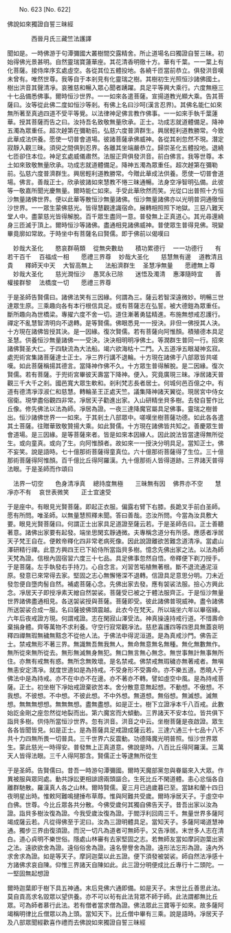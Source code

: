 ﻿　　No. 623 [No. 622]

佛說如來獨證自誓三昧經

　　　　西晉月氏三藏竺法護譯


聞如是。一時佛游于句潭彌國大叢樹間交露精舍。所止道場名曰獨證自誓三昧。初始得佛光景甚明。自然靈瑞寶蓮華座。其花清香明徹十方。華有千葉。一一葉上有化菩薩。接侍庠序玄處虛空。各從其位五體投地。各繞千匝當前恭立。俱發洪音嘆未曾有。唯然世尊。我等自于本剎見有化靈瑞之樹。其樹初生光照恒沙諸佛國土。樹出洪音其聲清凈。哀雅慈和暢入眾心聞者踴躍。具足平等興大乘行。六度無極三十七品備悉佛事。爾時恒沙世界。一一如來各遣菩薩。宣揚道教光顯大乘。告其菩薩曰。汝等從此佛二度如恒沙等剎。有佛上名曰沙呵(漢言忍界)。其佛名能仁如來無所著至真過四道不受平等覺。以法律神足佛言教作佛事。一一如來手執千葉蓮華。授其菩薩而告之曰。汝持吾名致敬無量欣承。正士。功成志就道體備足。降神五濁為眾重任。超次趠第在彌勒前。弘慈六度普濟群生。興居輕利道教勝常。今致此華成法供養。愿使一切普會道場。彼諸菩薩承佛威神。各從其剎忽然不現。潛定寂靜入觀三昧。須臾之間俱到忍界。各離其坐端嚴恭立。歸崇圣化五體投地。退繞七匝卻住本位。神足玄處威儀肅然。法服正齊俱發洪音。前白佛言。我等世尊。本土如來致敬無量欣承。功成志就道體備足。降神五濁為眾重任。超次趠第在彌勒前。弘慈六度普濟群生。興居輕利道教勝常。今贈此華成法供養。愿使一切普會道場。佛言。善哉正士。欣承彼諸如來慧教不惓三昧通暢。法身空凈智明弘備。此彼等一敬嘉所聞光慶無量。爾時能仁如來。手受此華欣然而笑。光從口出普照十方恒沙無量諸佛世界。便以此華等散恒沙無量諸佛。恒沙無量諸佛亦以光明普洞通徹恒沙世界。一一眾生蒙佛慈光。皆得慧觀達識宿命。展轉相照照下地獄。三惡八難天堂人中。盡蒙慈光皆得解脫。百千眾生盡同一意。普發無上正真道心。其光尋還繞身三匝滅于頂上。爾時恒沙等諸佛。盡通相見諸佛威神。普使眾生普得見佛。現變畢竟廓如常故。于時坐中有菩薩名曰賢儒。即于佛前以偈嘆曰

　妙哉大圣化　　愍哀群萌類
　從無央數劫　　積功累德行
　一一功德行　　有若干百千
　百福成一相　　愿禮三界尊
　妙哉大圣化　　慈慧無有邊
　道教清且貴　　釋師天中天
　大智高無上　　法船濟群生
　圣慧凈無量　　愿禮無上尊
　妙哉大圣化　　慈光潤恒沙
　愚冥永已除　　迷悟及濁清
　惠澤隨時宜　　善權接群黎
　法橋度一切　　愿禮三界尊　

于是圣師告賢儒曰。諸佛法笑有三因緣。何謂為三。薩云若智深遠微妙。明暢三世達眾生原。三乘趣向各有本行根信具足。或有菩薩志在弘誓。被大德鎧為眾重任。斷所趣向為世橋梁。專擢六度不舍一切。道住漸著勇猛精進。布施無想戒忍護行。禪定不亂慧智清明向不退轉。是等賢儒。佛眼悉見一一授決。非但一佛授其人決。十方現在諸佛皆授其決。是一因緣。復次賢儒。若有菩薩向阿惟顏。積殖德本具足圣慧。供養恒沙無量諸佛一一受決。決決相明明凈佛土。等潤群生普同一行。招來諸佛賢圣大仁。于四駃流為大法船。竭六欲海枯十二門。入五道凈五眼凝神玄寂。處兜術宮集諸菩薩達士正士。凈三界行講不退輪。十方現在諸佛于八部眾皆共嗟嘆。如此菩薩稱揚其德言。當降神作佛不久。十方眾生普得解脫。是二因緣。復次賢儒。若有菩薩。于兜術宮畢彼天壽當下降神。便入。究竟廣現三昧。凈居諸天普觀三千大千之剎。國邑寬大眾生軟和。剎利梵志長者居士。何城何邑百億之中。有道有德清凈淳淑仁和慈慧。轉輪圣王正處天竺。議集降神諸天翼從。現居宮中侍女宿衛。現學盡俗觀四非常。凈居天子勸進出家。入山研精坐貝多樹。去發自誓作比丘像。修先佛法以法為師。凈居為證。一夜三達降魔官屬具足佛事。靈瑞之樹普出。恒沙諸佛世界一一如來。于其剎土八部眾中。嗟嘆坐樹菩薩功德。如此各各遣其土菩薩。往贈華致敬贊揚大乘。如此賢儒。十方現在諸佛皆共知之。善慶眾生普會道場。是三因緣。是等菩薩來者。皆是如來本因緣人。因此說法皆當逮得無所從生。或向童真。或向了生。向阿惟顏者。故如來一一授決分明具足。當知正士。佛不妄笑。說是語時。七十億那術菩薩得童真位。六十億那術菩薩得了生位。三十億那術菩薩得阿惟顏。百千億比丘得阿羅漢。九十億那術人皆得道跡。三界諸天普得法眼。于是圣師而作頌曰

　法界一切空　　色身清凈真
　總持度無極　　三昧無有因
　佛界亦不空　　慧凈亦不有
　哀世表微笑　　正士宜速受　

于是座中。有眼見光賢菩薩。即起正衣服。偏露右臂下右膝。長跪叉手前白圣師。愿有所問。唯圣師。以無量慧照釋未聞。答曰善哉。恣汝所問。今當為汝具敷大要。眼見光賢菩薩曰。何謂正士出家具足道證至薩云若。于是圣師告曰。正士善聽著意。諸佛出家要有起發。端坐思閑玄靜通微。夫專稱念道分有所感。應感者凈居天子梵王自在。便敕帝釋化四非常老病死像。因此說證離欲苦難念道清凈。當處山澤研精行禪。此意方興四王已下給侍所當詣貝多樹。憶念先佛出家之法。以法為師天梵為證。信根內固宿習六度三十七品。具足佛事忽然自悟。帝釋便下剃刀授手。于是菩薩。左手執發右手持刀。心自念言。刈習苦垢植無著根。斷不退流通泥洹原。發意已來常得去家。堅固之志心無懈惓深不退轉。信證具足意思分明。刀未近發忽便自墮肉髻自然。補處菩薩心念。先佛出家去發。應有袈裟法服。撿心方興此念。凈居天子即授凈素天繒自然袈裟。菩薩受已被之于體法服齊正。于是恒沙無量世界諸佛盡通相見。各送袈裟授與菩薩。菩薩即受。彼此諸佛普現威神。盡令諸佛所送袈裟合成一服。名曰薩披佛頭震越。此衣今在梵天。所以端坐六年以畢宿緣。六年后夜戒證方現。何謂戒證。志在閑寂山澤受法。神真操遠持戒行道。不惜壽命棄捐身體。齊等萬物不求利養。守空行寂常觀凈法。慈悲喜護四等四恩具無蓋哀明釋四禪無瑕無穢無黠念不從他人法。于佛法中得泥洹道。是為真戒沙門。佛告正士。禁戒無形不著三界。無識無吾無我無人。無命無意無名無種。無化無數無作。無所從來無所從去。無形無滅無身無犯。無口無言無心無念。無世事無計無事無所住。亦無有戒無有惑。無所念無敗壞。是名禁戒。佛禁戒無瑕穢亦無著戒者。無嗔無恚安定清凈。就度世道如是為持戒。不受身形不受壽命。亦不樂五道。悉曉人于佛法中是為持戒。亦不在中亦不在邊。亦不著亦不轉。譬如虛空中風。是為持戒菩薩。正士。初坐樹下凈始戒證棄欲苦本。舍分散意意無起想。不動想。不傲想。不我想。不彼想。不中想。不彼此想。不中外想。無道想。無俗想。無滅想。滅無想。無無無想想。無無無想。盡無盡想。如是正士。樹下立證凈本千八百戒。此數始訖金剛之座忽然從地裂而出。第六魔宮而大傾動。三界諸天不安本位。皆共俱下詣貝多樹。供侍所當恒沙世界。忽有洪音。洪音之中云。坐樹菩薩是夜啟證。眾生各各皆聞皆見。如是正士。是為菩薩具足戒證成薩云若。三達六通三十七品十八不共十力四無所畏一切普具。三千世界六反震動。功德降魔光明普照。恒沙世界眾生。蒙此慈光一時得安。普發無上正真道意。佛說是時。八百比丘得阿羅漢。三萬天人皆得法眼。三千人得阿那含。賢儒正士等逮無所從生

于是圣師。告賢儒曰。昔吾一時游句潭彌國。爾時天魔部黨忽與眷屬來入大眾。作異被服與眾同處。動共諍訟更相誹謗兩頭謳合。生死比丘不閑道體。恚心忿惱各自離群馳散。羅漢真人各之山林。爾時賢儒。夏三月已過歲暮已至。當缽和蘭十四日夜明星出時。惟敕阿難鳴揵捶布草蓐。惟與阿難共受歲。爾時凈居天子。于虛空中白佛。世尊。今比丘眾各共分散。今佛受歲何其獨自佛告天子。昔吾出家以汝為證。詣貝多樹汝復為證。今我受歲汝復為證。于閻浮利回周三千。無量世界多薩阿竭成薩云若。凡從得佛至于泥曰。汝為三證明體具足。當知天子。多薩阿竭道慧神通。獨步三界由復須證。而況一切凡為道者可無師乎。又告凈居。末世多人志在清白。道心貞明不樂世俗。隱處山林審有去家堅固之志。若無師友當如摩訶迦葉出家之法。遠欲欲舍為證。遠俗俗舍為證。遠名譽譽舍為證。遠形法忘形為證。遠內外求舍求為證。如是等天子。摩訶迦葉以此五證。便下須發被袈裟。師自然法凈感十方諸佛求哀自陳。仰惟三界諸天自陳如此。此三證分明便成比丘專行十二頭陀。一一堅固無起想證

爾時迦葉即于樹下具五神通。末后見佛六通即備。如是天子。末世比丘善思此法。莫自貢高求名毀眾以望供養。亦不可以茍有此法背眾不師于師。此法謂都無比丘眾。可為師者慕行此法。若有僧者當求僧為證。佛法眾此三寶等于如來。故多薩阿竭稱明律比丘僧眾以為上頭。當知天下。比丘僧中畢有三乘。說是語時。凈居天子及八部眾聞經歡喜作禮而去佛說如來獨證自誓三昧經
